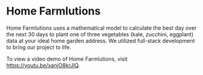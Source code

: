 # Home Farmlutions
Home Farmlutions uses a mathematical model to calculate the best day over the next 30 days to plant one of three vegetables (kale, zucchini, eggplant) data at your ideal home garden address. We utilized full-stack development to bring our project to life.

To view a video demo of Home Farmlutions, visit https://youtu.be/xanjO8krJlQ.
